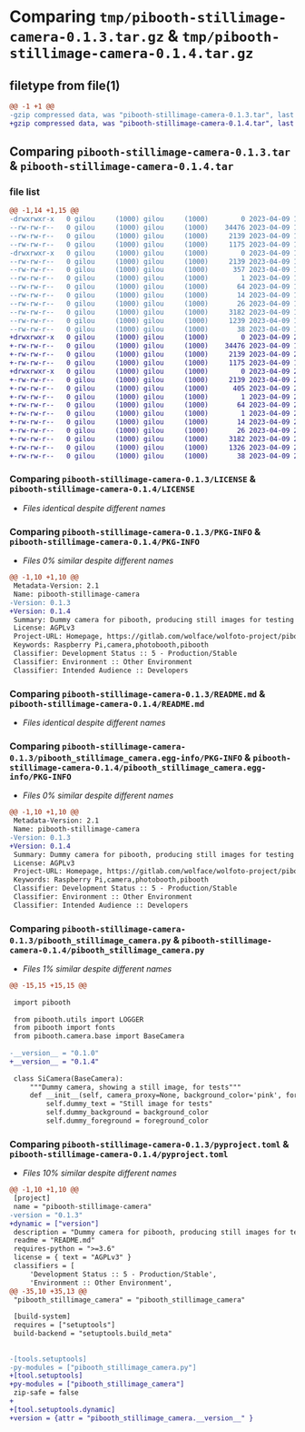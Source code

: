 # Comparing `tmp/pibooth-stillimage-camera-0.1.3.tar.gz` & `tmp/pibooth-stillimage-camera-0.1.4.tar.gz`

## filetype from file(1)

```diff
@@ -1 +1 @@
-gzip compressed data, was "pibooth-stillimage-camera-0.1.3.tar", last modified: Sun Apr  9 19:22:48 2023, max compression
+gzip compressed data, was "pibooth-stillimage-camera-0.1.4.tar", last modified: Sun Apr  9 21:13:28 2023, max compression
```

## Comparing `pibooth-stillimage-camera-0.1.3.tar` & `pibooth-stillimage-camera-0.1.4.tar`

### file list

```diff
@@ -1,14 +1,15 @@
-drwxrwxr-x   0 gilou     (1000) gilou     (1000)        0 2023-04-09 19:22:48.907290 pibooth-stillimage-camera-0.1.3/
--rw-rw-r--   0 gilou     (1000) gilou     (1000)    34476 2023-04-09 10:19:41.000000 pibooth-stillimage-camera-0.1.3/LICENSE
--rw-rw-r--   0 gilou     (1000) gilou     (1000)     2139 2023-04-09 19:22:48.907290 pibooth-stillimage-camera-0.1.3/PKG-INFO
--rw-rw-r--   0 gilou     (1000) gilou     (1000)     1175 2023-04-09 16:08:24.000000 pibooth-stillimage-camera-0.1.3/README.md
-drwxrwxr-x   0 gilou     (1000) gilou     (1000)        0 2023-04-09 19:22:48.907290 pibooth-stillimage-camera-0.1.3/pibooth_stillimage_camera.egg-info/
--rw-rw-r--   0 gilou     (1000) gilou     (1000)     2139 2023-04-09 19:22:48.000000 pibooth-stillimage-camera-0.1.3/pibooth_stillimage_camera.egg-info/PKG-INFO
--rw-rw-r--   0 gilou     (1000) gilou     (1000)      357 2023-04-09 19:22:48.000000 pibooth-stillimage-camera-0.1.3/pibooth_stillimage_camera.egg-info/SOURCES.txt
--rw-rw-r--   0 gilou     (1000) gilou     (1000)        1 2023-04-09 19:22:48.000000 pibooth-stillimage-camera-0.1.3/pibooth_stillimage_camera.egg-info/dependency_links.txt
--rw-rw-r--   0 gilou     (1000) gilou     (1000)       64 2023-04-09 19:22:48.000000 pibooth-stillimage-camera-0.1.3/pibooth_stillimage_camera.egg-info/entry_points.txt
--rw-rw-r--   0 gilou     (1000) gilou     (1000)       14 2023-04-09 19:22:48.000000 pibooth-stillimage-camera-0.1.3/pibooth_stillimage_camera.egg-info/requires.txt
--rw-rw-r--   0 gilou     (1000) gilou     (1000)       26 2023-04-09 19:22:48.000000 pibooth-stillimage-camera-0.1.3/pibooth_stillimage_camera.egg-info/top_level.txt
--rw-rw-r--   0 gilou     (1000) gilou     (1000)     3182 2023-04-09 17:28:06.000000 pibooth-stillimage-camera-0.1.3/pibooth_stillimage_camera.py
--rw-rw-r--   0 gilou     (1000) gilou     (1000)     1239 2023-04-09 19:20:30.000000 pibooth-stillimage-camera-0.1.3/pyproject.toml
--rw-rw-r--   0 gilou     (1000) gilou     (1000)       38 2023-04-09 19:22:48.907290 pibooth-stillimage-camera-0.1.3/setup.cfg
+drwxrwxr-x   0 gilou     (1000) gilou     (1000)        0 2023-04-09 21:13:28.358734 pibooth-stillimage-camera-0.1.4/
+-rw-rw-r--   0 gilou     (1000) gilou     (1000)    34476 2023-04-09 10:19:41.000000 pibooth-stillimage-camera-0.1.4/LICENSE
+-rw-rw-r--   0 gilou     (1000) gilou     (1000)     2139 2023-04-09 21:13:28.358734 pibooth-stillimage-camera-0.1.4/PKG-INFO
+-rw-rw-r--   0 gilou     (1000) gilou     (1000)     1175 2023-04-09 16:08:24.000000 pibooth-stillimage-camera-0.1.4/README.md
+drwxrwxr-x   0 gilou     (1000) gilou     (1000)        0 2023-04-09 21:13:28.358734 pibooth-stillimage-camera-0.1.4/pibooth_stillimage_camera.egg-info/
+-rw-rw-r--   0 gilou     (1000) gilou     (1000)     2139 2023-04-09 21:13:28.000000 pibooth-stillimage-camera-0.1.4/pibooth_stillimage_camera.egg-info/PKG-INFO
+-rw-rw-r--   0 gilou     (1000) gilou     (1000)      405 2023-04-09 21:13:28.000000 pibooth-stillimage-camera-0.1.4/pibooth_stillimage_camera.egg-info/SOURCES.txt
+-rw-rw-r--   0 gilou     (1000) gilou     (1000)        1 2023-04-09 21:13:28.000000 pibooth-stillimage-camera-0.1.4/pibooth_stillimage_camera.egg-info/dependency_links.txt
+-rw-rw-r--   0 gilou     (1000) gilou     (1000)       64 2023-04-09 21:13:28.000000 pibooth-stillimage-camera-0.1.4/pibooth_stillimage_camera.egg-info/entry_points.txt
+-rw-rw-r--   0 gilou     (1000) gilou     (1000)        1 2023-04-09 21:11:00.000000 pibooth-stillimage-camera-0.1.4/pibooth_stillimage_camera.egg-info/not-zip-safe
+-rw-rw-r--   0 gilou     (1000) gilou     (1000)       14 2023-04-09 21:13:28.000000 pibooth-stillimage-camera-0.1.4/pibooth_stillimage_camera.egg-info/requires.txt
+-rw-rw-r--   0 gilou     (1000) gilou     (1000)       26 2023-04-09 21:13:28.000000 pibooth-stillimage-camera-0.1.4/pibooth_stillimage_camera.egg-info/top_level.txt
+-rw-rw-r--   0 gilou     (1000) gilou     (1000)     3182 2023-04-09 21:03:55.000000 pibooth-stillimage-camera-0.1.4/pibooth_stillimage_camera.py
+-rw-rw-r--   0 gilou     (1000) gilou     (1000)     1326 2023-04-09 21:13:22.000000 pibooth-stillimage-camera-0.1.4/pyproject.toml
+-rw-rw-r--   0 gilou     (1000) gilou     (1000)       38 2023-04-09 21:13:28.358734 pibooth-stillimage-camera-0.1.4/setup.cfg
```

### Comparing `pibooth-stillimage-camera-0.1.3/LICENSE` & `pibooth-stillimage-camera-0.1.4/LICENSE`

 * *Files identical despite different names*

### Comparing `pibooth-stillimage-camera-0.1.3/PKG-INFO` & `pibooth-stillimage-camera-0.1.4/PKG-INFO`

 * *Files 0% similar despite different names*

```diff
@@ -1,10 +1,10 @@
 Metadata-Version: 2.1
 Name: pibooth-stillimage-camera
-Version: 0.1.3
+Version: 0.1.4
 Summary: Dummy camera for pibooth, producing still images for testing
 License: AGPLv3
 Project-URL: Homepage, https://gitlab.com/wolface/wolfoto-project/pibooth-stillimage-camera
 Keywords: Raspberry Pi,camera,photobooth,pibooth
 Classifier: Development Status :: 5 - Production/Stable
 Classifier: Environment :: Other Environment
 Classifier: Intended Audience :: Developers
```

### Comparing `pibooth-stillimage-camera-0.1.3/README.md` & `pibooth-stillimage-camera-0.1.4/README.md`

 * *Files identical despite different names*

### Comparing `pibooth-stillimage-camera-0.1.3/pibooth_stillimage_camera.egg-info/PKG-INFO` & `pibooth-stillimage-camera-0.1.4/pibooth_stillimage_camera.egg-info/PKG-INFO`

 * *Files 0% similar despite different names*

```diff
@@ -1,10 +1,10 @@
 Metadata-Version: 2.1
 Name: pibooth-stillimage-camera
-Version: 0.1.3
+Version: 0.1.4
 Summary: Dummy camera for pibooth, producing still images for testing
 License: AGPLv3
 Project-URL: Homepage, https://gitlab.com/wolface/wolfoto-project/pibooth-stillimage-camera
 Keywords: Raspberry Pi,camera,photobooth,pibooth
 Classifier: Development Status :: 5 - Production/Stable
 Classifier: Environment :: Other Environment
 Classifier: Intended Audience :: Developers
```

### Comparing `pibooth-stillimage-camera-0.1.3/pibooth_stillimage_camera.py` & `pibooth-stillimage-camera-0.1.4/pibooth_stillimage_camera.py`

 * *Files 1% similar despite different names*

```diff
@@ -15,15 +15,15 @@
 
 import pibooth
 
 from pibooth.utils import LOGGER
 from pibooth import fonts
 from pibooth.camera.base import BaseCamera
 
-__version__ = "0.1.0"
+__version__ = "0.1.4"
 
 class SiCamera(BaseCamera):
     """Dummy camera, showing a still image, for tests"""
     def __init__(self, camera_proxy=None, background_color='pink', foreground_color='black'):
         self.dummy_text = "Still image for tests"
         self.dummy_background = background_color
         self.dummy_foreground = foreground_color
```

### Comparing `pibooth-stillimage-camera-0.1.3/pyproject.toml` & `pibooth-stillimage-camera-0.1.4/pyproject.toml`

 * *Files 10% similar despite different names*

```diff
@@ -1,10 +1,10 @@
 [project]
 name = "pibooth-stillimage-camera"
-version = "0.1.3"
+dynamic = ["version"]
 description = "Dummy camera for pibooth, producing still images for testing"
 readme = "README.md"
 requires-python = ">=3.6"
 license = { text = "AGPLv3" }
 classifiers = [
     'Development Status :: 5 - Production/Stable',
     'Environment :: Other Environment',
@@ -35,10 +35,13 @@
 "pibooth_stillimage_camera" = "pibooth_stillimage_camera"
 
 [build-system]
 requires = ["setuptools"]
 build-backend = "setuptools.build_meta"
 
 
-[tools.setuptools]
-py-modules = ["pibooth_stillimage_camera.py"]
+[tool.setuptools]
+py-modules = ["pibooth_stillimage_camera"]
 zip-safe = false
+
+[tool.setuptools.dynamic]
+version = {attr = "pibooth_stillimage_camera.__version__" }
```

